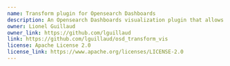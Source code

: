 ```yaml
---
name: Transform plugin for Opensearch Dashboards
description: An Opensearch Dashboards visualization plugin that allows arbitrary queries results to be processed by a Mustache transform. You can also call any external JS library to build new visualisations such as Google Chart, d3js, ...
owner: Lionel Guillaud
owner_link: https://github.com/lguillaud
link: https://github.com/lguillaud/osd_transform_vis
license: Apache License 2.0
license_link: https://www.apache.org/licenses/LICENSE-2.0
---
```

